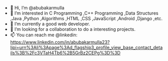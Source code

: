 - 👋 Hi, I’m @abubakarmulla
- 👀 I’m interested in C Programming ,C++ Programming ,Data Structures ,Java ,Python ,Algorithms ,HTML ,CSS ,JavaScript ,Android ,Django ,etc.
- 🌱 I’m currently a good web developer.
- 💞️ I’m looking for a collaboration to do a interesting projects.
- 📫 You can reach me @linkedin: https://www.linkedin.com/in/abubakarmulla23?lipi=urn%3Ali%3Apage%3Ad_flagship3_profile_view_base_contact_details%3B%2Fc3VTaH4Tb6%2B5GrBz2CEPg%3D%3D

<!---
abubakarmulla/abubakarmulla is a ✨ special ✨ repository because its `README.md` (this file) appears on your GitHub profile.
You can click the Preview link to take a look at your changes.
--->
